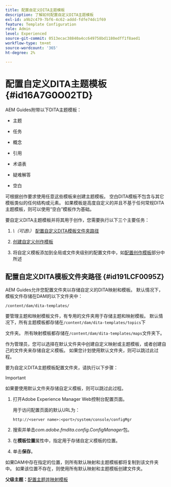 ```yaml
---
title: 配置自定义DITA主题模板
description: 了解如何配置自定义DITA主题模板
exl-id: a9b2c479-7bf6-4c62-addd-fdfe74dc1f69
feature: Template Configuration
role: Admin
level: Experienced
source-git-commit: 0513ecac38840a4cc649758bd1180edff1f8aed1
workflow-type: tm+mt
source-wordcount: '365'
ht-degree: 2%

---
```


# 配置自定义DITA主题模板 {#id16A7G0O02TD}

AEM Guides附带以下DITA主题模板：

- 主题

- 任务

- 概念

- 引用

- 术语表

- 疑难解答

- 空白


可根据创作要求使用任意这些模板来创建主题模板。 空白DITA模板不包含与其它模板类似的任何结构或元素。 如果模板是高度自定义的并且不基于任何常规DITA主题模板，则可以使用“空白”模板作为基础。

要自定义DITA主题模板并将其用于创作，您需要执行以下三个主要任务：

1. *\（可选\）* [配置自定义DITA模板文件夹路径](#id191LCF0095Z)

1. [创建自定义创作模板](conf-folder-level.md#id1917D0EG0HJ)

1. 将自定义模板添加到全局或文件夹级别的配置文件中，如[配置创作模板](conf-folder-level.md#id1889D0IL0Y4)部分中所述


## 配置自定义DITA模板文件夹路径 {#id191LCF0095Z}

AEM Guides允许您配置文件夹以存储自定义的DITA映射和模板。 默认情况下，模板文件存储在DAM的以下文件夹中：

`/content/dam/dita-templates/`

要管理主题和映射模板文件，有专用的文件夹用于存储主题和映射模板。 默认情况下，所有主题模板都存储在`/content/dam/dita-templates/topics`下

文件夹。 所有映射模板都存储在`/content/dam/dita-templates/maps`文件夹下。

作为管理员，您可以选择在默认文件夹中创建自定义映射或主题模板，或者创建自己的文件夹来存储自定义模板。 如果您计划使用默认文件夹，则可以跳过此过程。

要为自定义DITA主题模板配置文件夹，请执行以下步骤：

>[!IMPORTANT]
>
> 如果要使用默认文件夹存储自定义模板，则可以跳过此过程。

1. 打开Adobe Experience Manager Web控制台配置页面。

   用于访问配置页面的默认URL为：

   ```http
   http://<server name>:<port>/system/console/configMgr
   ```

1. 搜索并单击&#x200B;*com.adobe.fmdita.config.ConfigManager*&#x200B;包。

1. 在&#x200B;**模板位置**&#x200B;属性中，指定用于存储自定义模板的位置。

1. 单击&#x200B;**保存**。


如果DAM中存在指定的位置，则所有默认映射和主题模板都将复制到该文件夹中。 如果该位置不存在，则使用所有默认映射和主题模板创建文件夹。

**父级主题：**[&#x200B;配置主题并映射模板](conf-template-tags.md)
